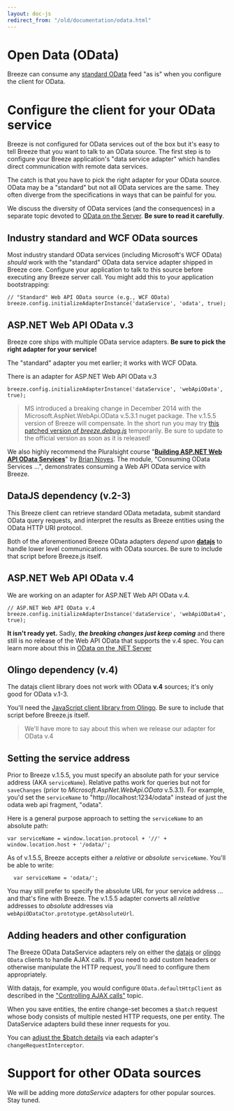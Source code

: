 ```yaml
---
layout: doc-js
redirect_from: "/old/documentation/odata.html"
---
```


# Open Data (OData)

Breeze can consume any <a href="http://www.odata.org/" target="_blank">standard OData</a> feed "as is" when you configure the client for OData.

# Configure the client for your OData service

Breeze is not configured for OData services out of the box but it's easy to tell Breeze that you want to talk to an OData source. The first step is to configure your Breeze application's "data service adapter" which handles direct communication with remote data services. 

The catch is that you have to pick the right adapter for your OData source. OData may be a "standard" but not all OData services are the same. They often diverge from the specifications in ways that can be painful for you. 

We discuss the diversity of OData services (and the consequences) in a separate topic devoted to [OData on the Server](/doc-net/odata.html "OData Services"). **Be sure to read it carefully**.

## Industry standard and WCF OData sources

Most industry standard OData services (including Microsoft's WCF OData) *should* work with the "standard" OData data service adapter shipped in Breeze core.  Configure your application to talk to this source before executing any Breeze server call. You might add this to your application bootstrapping:

    // "Standard" Web API OData source (e.g., WCF OData)
    breeze.config.initializeAdapterInstance('dataService', 'odata', true);

## ASP.NET Web API OData v.3

Breeze core ships with multiple OData service adapters. **Be sure to pick the right adapter for your service!**

The "standard" adapter you met earlier; it works with WCF OData.

There is an adapter for ASP.NET Web API OData v.3

    breeze.config.initializeAdapterInstance('dataService', 'webApiOData', true);

>MS introduced a breaking change in December 2014 with the Microsoft.AspNet.WebApi.OData v.5.3.1 nuget package. The v.1.5.5 version of Breeze will compensate. In the short run you may try [this patched version of *breeze.debug.js*](https://github.com/Breeze/breeze.js/blob/e7cb67e44a12262231c92756f5e3f0d7034f9b21/build/breeze.debug.js) temporarily. Be sure to update to the official version as soon as it is released!

We also highly recommend the Pluralsight course &quot;<a href="http://pluralsight.com/training/courses/TableOfContents?courseName=aspnetwebapi-odata" target="_blank"><strong>Building ASP.NET Web API OData Services</strong></a>&quot; by <a href="http://briannoyes.net/" target="_blank">Brian Noyes</a>. The module, "Consuming OData Services ...", demonstrates consuming a Web API OData service with Breeze.

## <a name="data-js"></a>DataJS dependency (v.2-3)

This Breeze client can retrieve standard OData metadata, submit standard OData query requests, and interpret the results as Breeze entities using the OData HTTP URI protocol.

Both of the aforementioned Breeze OData adapters *depend upon* <a href="http://datajs.codeplex.com/documentation" target="_blank"><strong>datajs</strong></a>&nbsp;to handle lower level communications with OData sources. Be sure to include that script before Breeze.js itself.

## ASP.NET Web API OData v.4

We are working on an adapter for ASP.NET Web API OData v.4.

    // ASP.NET Web API OData v.4
    breeze.config.initializeAdapterInstance('dataService', 'webApiOData4', true);

**It isn't ready yet.** Sadly, ***the breaking changes just keep coming*** and there still is no release of the Web API OData that supports the v.4 spec. You can learn more about this in [OData on the .NET Server](/doc-net/odata.html "OData Services")

## <a name="olingo-js"></a>Olingo dependency (v.4)

The datajs client library does not work with OData **v.4** sources; it's only good for OData v.1-3. 

You'll need the [JavaScript client library from Olingo](https://olingo.apache.org/doc/javascript/index.html). Be sure to include that script before Breeze.js itself.

>We'll have more to say about this when we release our adapter for OData v.4

## Setting the service address

Prior to Breeze v.1.5.5, you must specify an absolute path for your service address (AKA `serviceName`).  Relative paths work for queries but not for `saveChanges` (prior to *Microsoft.AspNet.WebApi.OData* v.5.3.1). For example, you'd set the `serviceName` to "http://localhost:1234/odata" instead of just the odata web api fragment, "odata".

Here is a general purpose approach to setting the `serviceName` to an absolute path:

    var serviceName = window.location.protocol + '//' + window.location.host + '/odata/';

As of v.1.5.5, Breeze accepts either a *relative* or *absolute* `serviceName`. You'll be able to write:

      var serviceName = 'odata/';

You may still prefer to specify the absolute URL for your service address ... and that's fine with Breeze. The v.1.5.5 adapter converts all *relative* addresses to *absolute* addresses via `webApiODataCtor.prototype.getAbsoluteUrl`. 

## Adding headers and other configuration

The Breeze OData DataService adapters rely on either the [datajs](#data-js) or [olingo](#olingo-js) `OData` clients to handle AJAX calls. If you need to add custom headers or otherwise manipulate the HTTP request, you'll need to configure them appropriately.

With datajs, for example, you would configure `OData.defaultHttpClient` as described in the ["Controlling AJAX calls"](/doc-js/server-ajaxadapter#odata-ajax "OData AJAX") topic.

When you save entities, the entire change-set becomes a `$batch` request whose body consists of multiple nested HTTP requests, one per entity. The DataService adapters build these inner requests for you.
 
You can [adjust the $batch details](/doc-js/server-ajaxadapter#changeRequestInterceptor "Adjust save request data with a changeRequestInterceptor") via each adapter's `changeRequestInterceptor`.

# Support for other OData sources

We will be adding more *dataService* adapters for other popular sources. Stay tuned.
